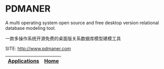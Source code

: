 # PDMANER

 A multi operating system open source and free desktop version  relational database modeling tool.
 
 一款多操作系统开源免费的桌面版关系数据库模型建模工具

 SITE: http://www.pdmaner.com

 | [Applications](https://portable-linux-apps.github.io/apps.html) | [Home](https://portable-linux-apps.github.io)
 | --- | --- |
